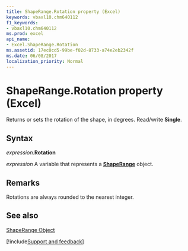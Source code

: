 ```yaml
---
title: ShapeRange.Rotation property (Excel)
keywords: vbaxl10.chm640112
f1_keywords:
- vbaxl10.chm640112
ms.prod: excel
api_name:
- Excel.ShapeRange.Rotation
ms.assetid: 17ec0cd5-99be-f02d-8733-a74e2eb2342f
ms.date: 06/08/2017
localization_priority: Normal
---
```



# ShapeRange.Rotation property (Excel)

Returns or sets the rotation of the shape, in degrees. Read/write  **Single**.


## Syntax

_expression_.**Rotation**

_expression_ A variable that represents a **[ShapeRange](Excel.shaperange.md)** object.


## Remarks

Rotations are always rounded to the nearest integer.


## See also


[ShapeRange Object](Excel.ShapeRange.md)

[!include[Support and feedback](~/includes/feedback-boilerplate.md)]